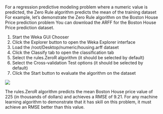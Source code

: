 For a regression predictive modeling problem where a numeric value is predicted, the Zero
Rule algorithm predicts the mean of the training dataset For example, let’s demonstrate the
Zero Rule algorithm on the Boston House Price prediction problem You can download the
ARFF for the Boston House Price prediction dataset.

1) Start the Weka GUI Chooser
2) Click the Explorer button to open the Weka Explorer interface
3) Load the /root/Desktop/numeric/housing.arff dataset
4) Click the Classify tab to open the classification tab
5) Select the rules.ZeroR algorithm (it should be selected by default)
6) Select the Cross-validation Test options (it should be selected by default)
7) Click the Start button to evaluate the algorithm on the dataset

![](https://github.com/fenago/katacoda-scenarios/raw/master/machine-learning-mastery-weka/machine-learning-mastery-weka-chapter-16/steps/images/77.png)

The rules.ZeroR algorithm predicts the mean Boston House price value of 225 (in thousands
of dollars) and achieves a RMSE of 9.21. For any machine learning algorithm to demonstrate
that it has skill on this problem, it must achieve an RMSE better than this value.
